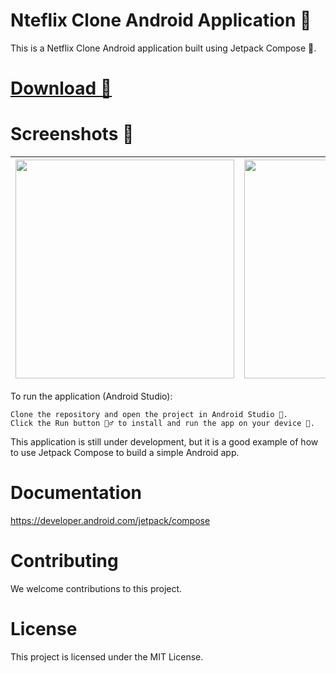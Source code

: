 # Nteflix Clone Android Application 🎯

This is a Netflix Clone Android application built using Jetpack Compose 🧩.

# [Download 📲](https://raw.githubusercontent.com/hitensam/Netflix-Clone-UI/main/netflix.apk)

# Screenshots 📱

| <img src="https://user-images.githubusercontent.com/30778907/264286980-bb89dcf7-1aed-4484-bd68-4752ac3399bc.png" width="350px" style="max-width: 100%;">  | <img src="https://user-images.githubusercontent.com/30778907/264287074-a20c5c5f-4578-43d5-aa63-eec5ec8a1bd4.png" width="350px" style="max-width: 100%;"> |
| ------------- | ------------- |

To run the application (Android Studio):

    Clone the repository and open the project in Android Studio 🤖.
    Click the Run button 🏃‍♂️ to install and run the app on your device 📱.

This application is still under development, but it is a good example of how to use Jetpack Compose to build a simple Android app.

# Documentation
https://developer.android.com/jetpack/compose

# Contributing
We welcome contributions to this project.

# License
This project is licensed under the MIT License.

